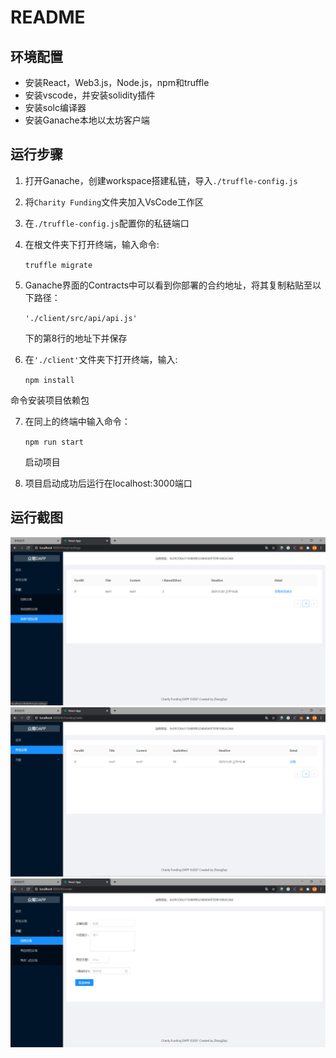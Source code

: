 # README

## 环境配置

* 安装React，Web3.js，Node.js，npm和truffle
* 安装vscode，并安装solidity插件
* 安装solc编译器
* 安装Ganache本地以太坊客户端

## 运行步骤

1. 打开Ganache，创建workspace搭建私链，导入`./truffle-config.js`

2. 将`Charity Funding`文件夹加入VsCode工作区

3. 在`./truffle-config.js`配置你的私链端口

4. 在根文件夹下打开终端，输入命令:

   `truffle migrate`

5. Ganache界面的Contracts中可以看到你部署的合约地址，将其复制粘贴至以下路径：

   `'./client/src/api/api.js'`

   下的第8行的地址下并保存

6. 在`'./client'`文件夹下打开终端，输入:

    `npm install`

命令安装项目依赖包

7. 在同上的终端中输入命令：

   `npm run start`

   启动项目

8. 项目启动成功后运行在localhost:3000端口

## 运行截图

![participate](.\assets\participate.png)![success](.\assets\success.png)![create](.\assets\create.png)
